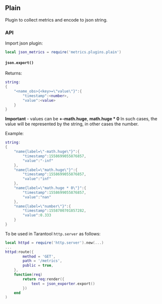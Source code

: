 ## Plain

Plugin to collect metrics and encode to json string.

### API

Import json plugin:

```lua
local json_metrics = require('metrics.plugins.plain')
```

#### `json.export()`
Returns:
```lua
string:
{
    "<name_obs>{<key>=\"value\"}":{
        "timestamp":<number>,
        "value":<value>
    }
}
```
**Important** - values can be **+-math.huge**, **math.huge * 0**
In such cases, the value will be represented by the string, in other cases the number.

Example:
```lua
string:
{
    "name{label=\"-math.huge\"}":{
        "timestamp":1558699055876857,
        "value":"-inf"
    },
    "name{label=\"math.huge\"}":{
        "timestamp":1558699055876857,
        "value":"inf"
    },
    "name{label=\"math.huge * 0\"}":{
        "timestamp":1558699055876857,
        "value":"nan"
    },
    "name{label=\"number\"}":{
        "timestamp":1558700701857282,
        "value":0.333
    }
}
```

To be used in Tarantool `http.server` as follows:
```lua
local httpd = require('http.server').new(...)
...
httpd:route({
        method = 'GET',
        path = '/metrics',
        public = true,
    },
    function(req)
        return req:render({
            text = json_exporter.export()
        })
    end
)
```
